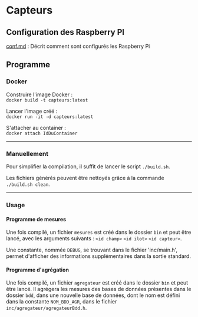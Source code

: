 # Capteurs
## Configuration des Raspberry PI
[conf.md](Conf.md) : Décrit comment sont configurés les Raspberry Pi

## Programme
### Docker
Construire l'image Docker :  
`docker build -t capteurs:latest`

Lancer l'image créé :  
`docker run -it -d capteurs:latest`

S'attacher au container :  
`docker attach IdDuContainer`

---
### Manuellement
Pour simplifier la compilation, il suffit de lancer le script `./build.sh`.

Les fichiers générés peuvent être nettoyés grâce à la commande
`./build.sh clean`.

---
### Usage
#### Programme de mesures
Une fois compilé, un fichier `mesures` est créé dans le dossier `bin` et
peut être lancé, avec les arguments suivants : `<id champ>` `<id ilot>`
`<id capteur>`.

Une constante, nommée `DEBUG`, se trouvant dans le fichier 'inc/main.h', permet
d'afficher des informations supplémentaires dans la sortie standard.

#### Programme d'agrégation
Une fois compilé, un fichier `agregateur` est créé dans le dossier `bin` et
peut être lancé.
Il agrégera les mesures des bases de données présentes dans le dossier `bdd`,
dans une nouvelle base de données, dont le nom est défini dans la constante
`NOM_BDD_AGR`, dans le fichier `inc/agregateur/agregateurBdd.h`.